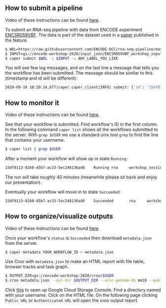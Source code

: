 ## How to submit a pipeline

Video of these instructions can be found [here](https://drive.google.com/file/d/1jXdqKlLdWXNf67yy5GtJbWSkEhBpNtOG/view).

To submit an RNA-seq pipeline with data from ENCODE experiment [ENCSR059VBF](https://www.encodeproject.org/experiments/ENCSR059VBF/). The data is part of the dataset used in a [paper](https://www.nature.com/articles/s41586-020-2536-x) published in the Nature.
```bash
$ WDL=https://raw.githubusercontent.com/ENCODE-DCC/rna-seq-pipeline/master/rna-seq-pipeline.wdl
$ INPUT=gs://encode-workshop-2020/input_json/ENCSR059VBF_workshop_input.json
$ caper submit $WDL -i $INPUT -s ANY_LABEL_YOU_LIKE
```

You will see few log messages, and on the last line a message that tells you the workflow has been submitted. The message should be similar to this (timestamp and id will be different):
```bash
2020-09-16 10:20:14,677|caper.caper_client|INFO| submit: {'id': '15df0113-8260-45b7-ac33-5ec248136ad6', 'status': 'Submitted'}
```

## How to monitor it

Video of these instructions can be found [here](https://drive.google.com/file/d/1_AkNthqUHpaLOs5hDtPm7B0Yx6iNDfFp/view).

See that  your workflow is submitted. Find workflow's ID in the first column. In the following command `caper list` shows all the workflows submitted to the server. With `grep $USER` we use a standard unix tool `grep` to find the line that contains your username.
```bash
$ caper list | grep $USER
```

After a moment your workflow will show up in state `Running`:
```bash
15df0113-8260-45b7-ac33-5ec248136ad6    Running rna     workshop_testing_otto   otaljo_gmail_com        None    2020-09-16T10:20:14.673Z
```

The run will take roughly 40 minutes (meanwhile please sit back and enjoy our presentation).

Eventually your workflow will move in to state `Succeeded`:
```bash
15df0113-8260-45b7-ac33-5ec248136ad6    Succeeded       rna     workshop_testing_otto   otaljo_gmail_com        None    2020-09-16T10:20:14.673Z
```

## How to organize/visualize outputs

Video of these instructions can be found [here](https://drive.google.com/file/d/1Jfm55PMhnZTm70H2c-lxEJ9KlMecipja/view?usp=sharing).

Once your workflow's `status` is `Succeeded` then download `metadata.json` from the server.
```bash
$ caper metadata YOUR_WORKFLOW_ID > metadata.json
```

Use Croo with `metadata.json` to make an HTML report with file table, browser tracks and task graph.
```bash
$ OUTPUT_DIR=gs://encode-workshop-2020/croo/$USER
$ croo metadata.json --out-dir $OUTPUT_DIR --ucsc-genome-db mm10 --public-gcs
```

Click [this](https://console.cloud.google.com/storage/browser/encode-workshop-2020/croo?project=encode-workshop) to open up Google Cloud Storage Console. Find a directory named with your username. Click on the HTML file. On the following page clicking `Public URL` or `Authenticated URL` will open the croo output report.

